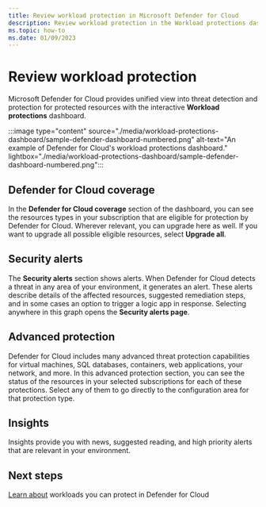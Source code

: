 ```yaml
---
title: Review workload protection in Microsoft Defender for Cloud
description: Review workload protection in the Workload protections dashboard in Microsoft Defender for Cloud
ms.topic: how-to
ms.date: 01/09/2023
---
```


# Review workload protection

Microsoft Defender for Cloud provides unified view into threat detection and protection for protected resources with the interactive **Workload protections** dashboard.

:::image type="content" source="./media/workload-protections-dashboard/sample-defender-dashboard-numbered.png" alt-text="An example of Defender for Cloud's workload protections dashboard." lightbox="./media/workload-protections-dashboard/sample-defender-dashboard-numbered.png":::

## Defender for Cloud coverage

In the **Defender for Cloud coverage** section of the dashboard, you can see the resources types in your subscription that are eligible for protection by Defender for Cloud. Wherever relevant, you can upgrade here as well. If you want to upgrade all possible eligible resources, select **Upgrade all**.

## Security alerts

The **Security alerts** section shows alerts. When Defender for Cloud detects a threat in any area of your environment, it generates an alert. These alerts describe details of the affected resources, suggested remediation steps, and in some cases an option to trigger a logic app in response. Selecting anywhere in this graph opens the **Security alerts page**.

## Advanced protection

Defender for Cloud includes many advanced threat protection capabilities for virtual machines, SQL databases, containers, web applications, your network, and more. In this advanced protection section, you can see the status of the resources in your selected subscriptions for each of these protections. Select any of them to go directly to the configuration area for that protection type.

## Insights

Insights provide you with news, suggested reading, and high priority alerts that are relevant in your environment.  

## Next steps

[Learn about](defender-for-cloud-introduction.md) workloads you can protect in Defender for Cloud

